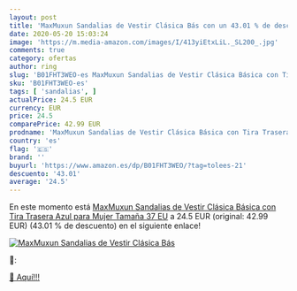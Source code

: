 ```yaml
---
layout: post
title: 'MaxMuxun Sandalias de Vestir Clásica Bás con un 43.01 % de descuento'
date: 2020-05-20 15:03:24
image: 'https://m.media-amazon.com/images/I/413yiEtxLiL._SL200_.jpg'
comments: true
category: ofertas
author: ring
slug: 'B01FHT3WEO-es MaxMuxun Sandalias de Vestir Clásica Básica con Tira...'
sku: 'B01FHT3WEO-es'
tags: [ 'sandalias', ]
actualPrice: 24.5 EUR
currency: EUR
price: 24.5
comparePrice: 42.99 EUR
prodname: 'MaxMuxun Sandalias de Vestir Clásica Básica con Tira Trasera Azul para Mujer Tamaña 37 EU'
country: 'es'
flag: '🇪🇸'
brand: ''
buyurl: 'https://www.amazon.es/dp/B01FHT3WEO/?tag=tolees-21'
descuento: '43.01'
average: '24.5'
---
```


En este momento está [MaxMuxun Sandalias de Vestir Clásica Básica con Tira Trasera Azul para Mujer Tamaña 37 EU](https://www.amazon.es/dp/B01FHT3WEO/?tag=tolees-21) a 24.5 EUR (original: 42.99 EUR) (43.01 %  de descuento) en el siguiente enlace!

[![MaxMuxun Sandalias de Vestir Clásica Bás](https://m.media-amazon.com/images/I/413yiEtxLiL._SL200_.jpg)](https://www.amazon.es/dp/B01FHT3WEO/?tag=tolees-21)

🔎:


[🛒 Aquí!!!](https://www.amazon.es/dp/B01FHT3WEO/?tag=tolees-21)
